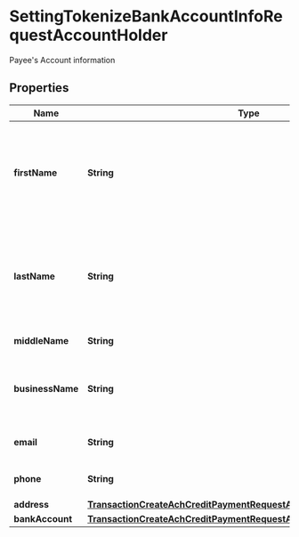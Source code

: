 

# SettingTokenizeBankAccountInfoRequestAccountHolder

Payee's Account information

## Properties

| Name | Type | Description | Notes |
|------------ | ------------- | ------------- | -------------|
|**firstName** | **String** | Conditional -  Payee&#39;s First name between 2 to 40 characters. Can be left blank if BusinessName is provided |  [optional] |
|**lastName** | **String** | Conditional - Payee&#39;s Last name between 2 to 40 characters. Can be left blank if BusinessName is provided |  [optional] |
|**middleName** | **String** | Payee&#39;s Middle name |  [optional] |
|**businessName** | **String** | Conditional - Can be left blank if FirstName and LastName are provided |  [optional] |
|**email** | **String** | Email up to 100 characters |  [optional] |
|**phone** | **String** | Phone number up to 10 characters |  [optional] |
|**address** | [**TransactionCreateAchCreditPaymentRequestAccountHolderAddress**](TransactionCreateAchCreditPaymentRequestAccountHolderAddress.md) |  |  [optional] |
|**bankAccount** | [**TransactionCreateAchCreditPaymentRequestAccountHolderBankAccount**](TransactionCreateAchCreditPaymentRequestAccountHolderBankAccount.md) |  |  [optional] |




